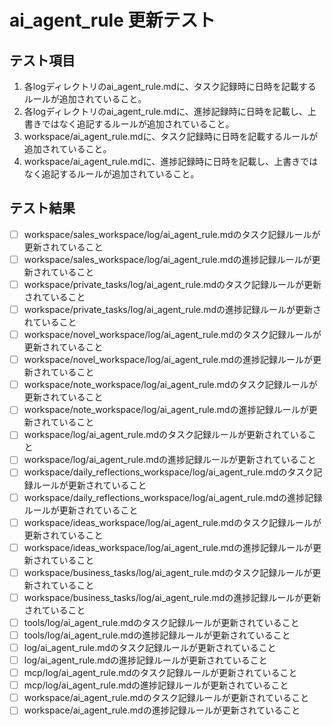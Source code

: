 # ai_agent_rule 更新テスト

## テスト項目

1.  各logディレクトリのai_agent_rule.mdに、タスク記録時に日時を記載するルールが追加されていること。
2.  各logディレクトリのai_agent_rule.mdに、進捗記録時に日時を記載し、上書きではなく追記するルールが追加されていること。
3.  workspace/ai_agent_rule.mdに、タスク記録時に日時を記載するルールが追加されていること。
4.  workspace/ai_agent_rule.mdに、進捗記録時に日時を記載し、上書きではなく追記するルールが追加されていること。

## テスト結果

- [ ] workspace/sales_workspace/log/ai_agent_rule.mdのタスク記録ルールが更新されていること
- [ ] workspace/sales_workspace/log/ai_agent_rule.mdの進捗記録ルールが更新されていること
- [ ] workspace/private_tasks/log/ai_agent_rule.mdのタスク記録ルールが更新されていること
- [ ] workspace/private_tasks/log/ai_agent_rule.mdの進捗記録ルールが更新されていること
- [ ] workspace/novel_workspace/log/ai_agent_rule.mdのタスク記録ルールが更新されていること
- [ ] workspace/novel_workspace/log/ai_agent_rule.mdの進捗記録ルールが更新されていること
- [ ] workspace/note_workspace/log/ai_agent_rule.mdのタスク記録ルールが更新されていること
- [ ] workspace/note_workspace/log/ai_agent_rule.mdの進捗記録ルールが更新されていること
- [ ] workspace/log/ai_agent_rule.mdのタスク記録ルールが更新されていること
- [ ] workspace/log/ai_agent_rule.mdの進捗記録ルールが更新されていること
- [ ] workspace/daily_reflections_workspace/log/ai_agent_rule.mdのタスク記録ルールが更新されていること
- [ ] workspace/daily_reflections_workspace/log/ai_agent_rule.mdの進捗記録ルールが更新されていること
- [ ] workspace/ideas_workspace/log/ai_agent_rule.mdのタスク記録ルールが更新されていること
- [ ] workspace/ideas_workspace/log/ai_agent_rule.mdの進捗記録ルールが更新されていること
- [ ] workspace/business_tasks/log/ai_agent_rule.mdのタスク記録ルールが更新されていること
- [ ] workspace/business_tasks/log/ai_agent_rule.mdの進捗記録ルールが更新されていること
- [ ] tools/log/ai_agent_rule.mdのタスク記録ルールが更新されていること
- [ ] tools/log/ai_agent_rule.mdの進捗記録ルールが更新されていること
- [ ] log/ai_agent_rule.mdのタスク記録ルールが更新されていること
- [ ] log/ai_agent_rule.mdの進捗記録ルールが更新されていること
- [ ] mcp/log/ai_agent_rule.mdのタスク記録ルールが更新されていること
- [ ] mcp/log/ai_agent_rule.mdの進捗記録ルールが更新されていること
- [ ] workspace/ai_agent_rule.mdのタスク記録ルールが更新されていること
- [ ] workspace/ai_agent_rule.mdの進捗記録ルールが更新されていること